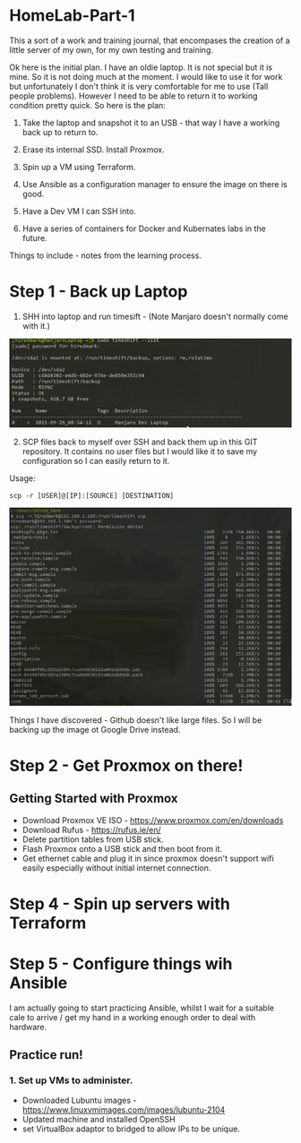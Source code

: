 # HomeLab-Part-1

This a sort of a work and training journal, that encompases the creation of a little server of my own, for my own testing and training.

Ok here is the initial plan. I have an oldie laptop. It is not special but it is mine. So it is not doing much at the moment. I would like to use it for work but unfortunately I don't think it is very comfortable for me to use (Tall people problems). However I need to be able to return it to working condition pretty quick. So here is the plan:

1. Take the laptop and snapshot it to an USB - that way I have a working back up to return to.

2. Erase its internal SSD. Install Proxmox.

3. Spin up a VM using Terraform.

4. Use Ansible as a configuration manager to ensure the image on there is good.

5. Have a Dev VM I can SSH into.

6. Have a series of containers for Docker and Kubernates labs in the future.

Things to include - notes from the learning process.

# Step 1 - Back up Laptop

1. SHH into laptop and run timesift - (Note Manjaro doesn't normally come with it.)

![Timeshift usage](Documentation/Images/Timeshift_backup.png "Timeshift Usage")

2. SCP files back to myself over SSH and back them up in this GIT repository. It contains no user files but I would like it to save my configuration so I can easily return to it.

Usage:

```
scp -r [USER]@[IP]:[SOURCE] [DESTINATION]
```

![SCP copy back to me](Documentation/Images/SCP_usage.png "SCP Copy back to me")

Things I have discovered - Github doesn't like large files. So I will be backing up the image ot Google Drive instead.

# Step 2 - Get Proxmox on there!

## Getting Started with Proxmox

- Download Proxmox VE ISO - https://www.proxmox.com/en/downloads
- Download Rufus - https://rufus.ie/en/
- Delete partition tables from USB stick.
- Flash Proxmox onto a USB stick and then boot from it.
- Get ethernet cable and plug it in since proxmox doesn't support wifi easily especially without initial internet connection.

# Step 4 - Spin up servers with Terraform

# Step 5 - Configure things wih Ansible

I am actually going to start practicing Ansible, whilst I wait for a suitable cale to arrive / get my hand in a working enough order to deal with hardware.

## Practice run!

### 1. Set up VMs to administer.

- Downloaded Lubuntu images - https://www.linuxvmimages.com/images/lubuntu-2104
- Updated machine and installed OpenSSH
- set VirtualBox adaptor to bridged to allow IPs to be unique.

